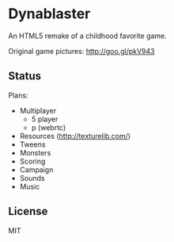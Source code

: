 Dynablaster
===========

An HTML5 remake of a childhood favorite game.

Original game pictures:
http://goo.gl/pkV943

Status
------

Plans:

- Multiplayer
  - 5 player
  - p (webrtc)
- Resources (http://texturelib.com/)
- Tweens
- Monsters
- Scoring
- Campaign
- Sounds
- Music

License
-------

MIT
